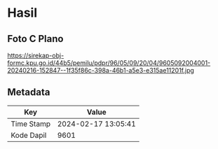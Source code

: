 # Hasil

## Foto C Plano

https://sirekap-obj-formc.kpu.go.id/44b5/pemilu/pdpr/96/05/09/20/04/9605092004001-20240216-152847--1f35f86c-398a-46b1-a5e3-e315ae11201f.jpg


## Metadata

| Key        | Value               |
| ---------- | ------------------- |
| Time Stamp | 2024-02-17 13:05:41 |
| Kode Dapil | 9601                |



